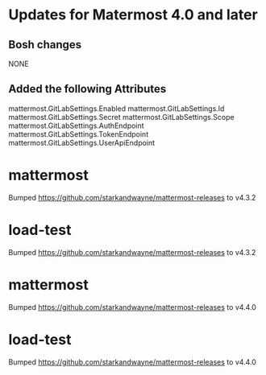 # Updates for Matermost 4.0 and later

## Bosh changes

NONE

## Added the following Attributes

mattermost.GitLabSettings.Enabled
mattermost.GitLabSettings.Id
mattermost.GitLabSettings.Secret
mattermost.GitLabSettings.Scope
mattermost.GitLabSettings.AuthEndpoint
mattermost.GitLabSettings.TokenEndpoint
mattermost.GitLabSettings.UserApiEndpoint
# mattermost
Bumped https://github.com/starkandwayne/mattermost-releases to v4.3.2

# load-test
Bumped https://github.com/starkandwayne/mattermost-releases to v4.3.2

# mattermost
Bumped https://github.com/starkandwayne/mattermost-releases to v4.4.0

# load-test
Bumped https://github.com/starkandwayne/mattermost-releases to v4.4.0
